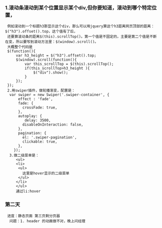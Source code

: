 ### 1.滚动条滚动到某个位置显示某个div,但你要知道，滚动到哪个特定位置，
     例如滚动到一个标题h3那显示这个div，那么可以用jquery算这个h3距离网页顶部的距离：$("h3").offset().top，这个值有了后，
     还要算滚动条的距离$(this).scrollTop()。第一个值是不固定的，主要是第二个值是不断在变，所以要写到滚动方法里：$(window).scroll()。
     大概整个代码是
     $(function(){
         var h3_height = $("h3").offset().top;
         $(window).scroll(function(){
             var this_scrollTop = $(this).scrollTop();
             if(this_scrollTop>h3_height ){
                 $("div").show();
             }
         });
     });
     2.用swiper插件，做轮播渐变，配置是：
      var swiper = new Swiper('.swiper-container', {
          effect : 'fade',
          fade: {
            crossFade: true,
          },
          autoplay: {
             delay: 3500,
            disableOnInteraction: false,
          },
          pagination: {
            el: '.swiper-pagination',
            clickable: true,
          },
        });
      3.做二级菜单是：
         <ul>
         <li>
          <ul>
            这里是hover显示的二级菜单
          </ul>
         </li>
         </ul>
         通过li:hover
 ### 第二天
     进度：静态页面 第三页剩分页器
      问题：1. header 的动画做不对，晚上问经理